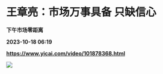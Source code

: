# 王章亮：市场万事具备 只缺信心
**下午市场零距离**

**2023-10-18 06:19**

**https://www.yicai.com/video/101878368.html**

![](http://imgcdn.yicai.com/vms-new/2023/10/91dcd28c-db71-49c3-b0e4-ff6e4a63aca0_gySc.jpg)